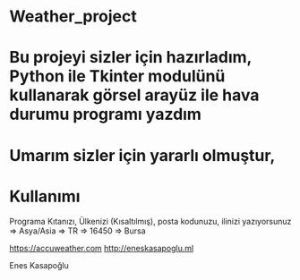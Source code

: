 # Weather_project

# Bu projeyi sizler için hazırladım, Python ile Tkinter modulünü kullanarak görsel arayüz ile hava durumu programı yazdım 
# Umarım sizler için yararlı olmuştur,

# Kullanımı

Programa Kıtanızı, Ülkenizi (Kısaltılmış), posta kodunuzu, ilinizi yazıyorsunuz
 => Asya/Asia 
 => TR
 => 16450
 => Bursa
 
 
 https://accuweather.com
 http://eneskasapoglu.ml
 
 Enes Kasapoğlu
